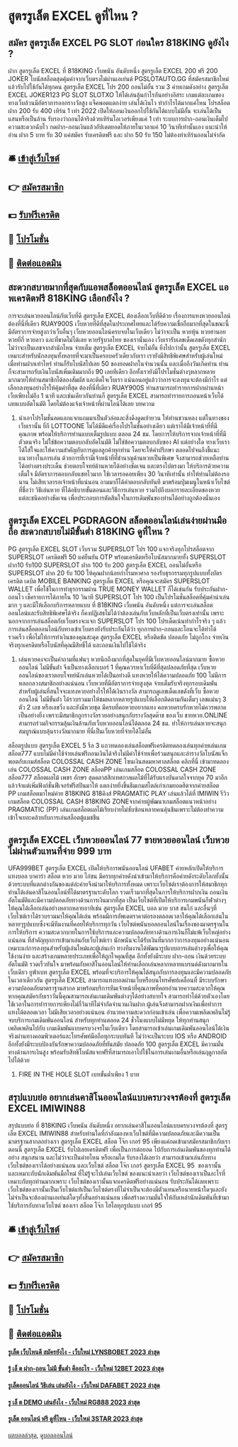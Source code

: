 # สูตรรูเล็ต EXCEL ดูที่ไหน ?
## สมัคร สูตรรูเล็ต EXCEL PG SLOT ก่อนใคร 818KING ดูยังไง ?
ฝาก สูตรรูเล็ต EXCEL ที่ 818KING เว็บพนัน อันดับหนึ่ง สูตรรูเล็ต EXCEL 200 ฟรี 200 JOKER โบนัสสล็อตสุดคุ้มค่าจากเว็บตรงไม่ผ่านเอเย่นต์ PGSLOTAUTO.GG ที่สมัครสมาชิกใหม่แล้วรับไปใช้กันได้ทุกคน สูตรรูเล็ต EXCEL โปร 200 ถอนไม่อั้น รวม 3 ค่ายเกมดังอย่าง สูตรรูเล็ต EXCEL JOKER123 PG SLOT SLOTXO ให้ได้เล่นลุ้นกำไรกันอย่างอิสระ เกมแต่ละเกมของทางเว็บล้วนมีอัตราการออกรางวัลสูง แจ็คพอตแตกง่าย เล่นได้เงินไว ทำกำไรได้มากแค่ไหน โปรสล็อตฝาก 200 รับ 400 เทิร์น 1 เท่า 2022 เปิดให้ถอนเงินออกไปใช้กันได้แบบไม่มีอั้น จะเล่นได้เป็นแสนหรือเป็นล้าน รับรองว่าถอนได้จริงด้วยเทิร์นโอเวอร์เพียงแค่ 1 เท่า ระบบการฝาก-ถอนเงินเต็มไปความสะดวกฉับไว กดฝาก-ถอนเงินแล้วอัปเดตยอดให้ภายในเวลาแค่ 10 วินาทีเท่านั้นเอง
แนะนำให้อ่าน ฝาก 5 บาท รับ 30 แค่สมัคร รับเครดิตฟรี และ ฝาก 50 รับ 150 ไม่ต้องทําเทิร์นถอนไม่จํากัด

## 🛎 [เข้าสู่เว็บไซต์](https://bit.ly/3SdLNi2)
## 👉 [สมัครสมาชิก](https://bit.ly/3SdLNi2)
## 💵 [รับฟรีเครดิต](https://bit.ly/3dyRKHj)
## 👑 [โปรโมชั่น](https://bit.ly/3dyRKHj)
## 📱 [ติดต่อแอดมิน](https://bit.ly/3dyRKHj)

## สะดวกสบายมากที่สุดกับแอพสล็อตออนไลน์ สูตรรูเล็ต EXCEL แอพเครดิตฟรี 818KING เลือกยังไง ?
การจะเล่นหวยออนไลน์กับเว็บที่ดี สูตรรูเล็ต EXCEL ต้องเลือกเว็บที่ดีด้วย เรื่องการแทงหวยออนไลน์ต้องที่นี่ที่เดียว RUAY900S เว็บหวยที่ดีที่สุดในประเทศไทยและได้รับความเชื่อถือมากที่สุดในขณะนี้ มีอัตราการจ่ายสูงกว่าเว็บอื่นๆ เว็บหวยออนไลน์ครบจบในเว็บเดียว ไม่ว่าจะเป็น หวยหุ้น หวยฮานอย หวยยี่กี่ หวยลาว และที่ขาดไม่ได้เลย หวยรัฐบาลไทย ของเรานั่นเอง เว็บเรารับเลขเด็ดเลขดังทุกสำนัก ไม่ว่าจะเป็นเลขจากสำนักไหน จ่ายเต็ม สูตรรูเล็ต EXCEL จ่ายไม่อั้น ยิ่งไปกว่านั้น สูตรรูเล็ต EXCEL เหมาะสำหรับนักลงทุนทั้งหลายที่จะมาเป็นครอบครัวเดียวกับเรา เรายังมีสิทธิพิเศษสำหรับผู้เล่นใหม่ เมื่อท่านฝากเท่าไหร่ ท่านก็รับโบนัสไปเลย 50 ของยอดฝากในจำนวนนั้น และเมื่อถึงวันเกิดท่าน ท่านก็จะสามารถรับเงินโบนัสเพิ่มเติมมากถึง 90 เลยทีเดียว อีกทั้งเรายังมีโปรโมชั่นต่างๆหลากหลายมากมายให้ท่านสมาชิกได้ลองสัมผัส และติดใจเว็บเรา แน่นอนอยู่แล้วว่าการจะลงทุนจะต้องมีกำไร แต่เลือกลงทุนอย่างไรให้คุ้มค่าที่สุด ต้องที่นี่ที่เดียว RUAY900S ท่านสามารถทำรายการฝากผ่านหน้าเว็บเพียงไม่ถึง 1 นาที และเช่นเดียวกันท่านก็ สูตรรูเล็ต EXCEL สามารถทำรายการถอนหน้าเว็บได้เลยแบบอัตโนมัติ โดยไม่ต้องแจ้งเจ้าหน้าที่ผ่านไลน์ได้เลย
บทความ
1. นำเอาโปรโมชั่นลดแลกแจกแถมมาเป็นตัวล่อและสิ่งดึงดูดเย้ายวน ให้ท่านชวนหลง แต่ในทางของเว็บเรานั้น ยี่กี LOTTOONE ไม่ได้มีดีแค่เรื่องโปรโมชั่นอย่างเดียว แต่เราได้มีเจ้าหน้าที่ที่มีคุณภาพ พร้อมให้บริการท่านแบบเต็มรูปแบบ ตลอด 24 ชม. โดยการให้บริการจากเจ้าหน้าที่ที่มีตัวตนจริง ไม่ใช่ข้อความตอบกลับอัตโนมัติ ไม่ใช่ข้อความตอบกลับของ AI แต่อย่างใด ทางเว็บเราได้ใส่ใจและให้ความสำคัญกับการดูแลลูกค้าทุกท่าน โดยจะให้คำปรึกษา ตลอดไปจนถึงชี้แนะแนวทางในการเล่น ด้วยการที่เรามีเจ้าหน้าที่ที่ชำนาญด้านหวยเป็นพิเศษ จึงสามารถช่วยเหลือท่านได้อย่างตรงประเด็น ช่วยตอบโจทย์ด้านหวยได้อย่างชัดเจน และตรงไปตรงมา ให้บริการด้วยความเต็มใจ มีอัตราการตอบกลับแชทไวมาก ใช้เวลารอคอยเพียง 30 วินาทีเท่านั้น ทำให้ท่านไม่ต้องรอนาน ไม่เสียเวลารอเจ้าหน้าที่แน่นอน ถามมาก็ได้คำตอบกลับทันที มาพร้อมปุ่มเมนูในหน้าเว็บไซต์ที่ชื่อว่า วิธีเล่นหวย ที่ได้อธิบายขั้นตอนและวิธีการเล่นหวย รวมไปถึงบอกรายละเอียดของหวยแต่ละชนิดอย่างชัดเจน เพื่อประกอบการตัดสินใจในการเดิมพันของท่านได้อย่างถูกต้องนั่นเอง

## สูตรรูเล็ต EXCEL PGDRAGON สล็อตออนไลน์เล่นง่ายผ่านมือถือ สะดวกสบายไม่มีขั้นต่ำ 818KING ดูที่ไหน ?
PG สูตรรูเล็ต EXCEL SLOT เว็บรวม SUPERSLOT โปร 100 แจกจริงทุกโปรสล็อตจาก SUPERSLOT เครดิตฟรี 50 แค่ยืนยัน OTP พร้อมเครดิตหรือโบนัสมากมายทั้ง SUPERSLOT ฝาก10 รับ100 SUPERSLOT ฝาก 100 รับ 200 สูตรรูเล็ต EXCEL ถอนไม่อั้นหรือ SUPERSLOT ฝาก 20 รับ 100 ให้คุณฝากน้อยกำไรมหาศาล รองรับธุรกรรมทุกรูปแบบทั้งบัตรเครดิต เดบิต MOBILE BANKING สูตรรูเล็ต EXCEL หรือคุณจะสมัคร SUPERSLOT WALLET เพื่อใช้ในการทำธุรกรรมผ่าน TRUE MONEY WALLET ก็ได้เช่นกัน รับประกันฝาก-ถอนไว เช็ครายการได้ภายใน 10 วินาที
SUPERSLOT โปร 100 เป็นโปรโมชั่นสล็อตที่คุ้มค่าน่าเล่นมาก ๆ และมีให้เลือกบริการหลายแบบ ที่ 818KING เว็บพนัน อันดับหนึ่ง แต่การจะเล่นสล็อตออนไลน์และรับสิทธิพิเศษได้จริง ก็คงปฏิเสธไม่ได้ว่าต้องเล่นกับเว็บหลักที่เป็นเว็บตรงเท่านั้น เพราะ นอกจากการเล่นสล็อตกับเว็บตรงจะแจก SUPERSLOT โปร 100 โปรเด็ดเน้นทำกำไรจริง ๆ แล้ว การเล่นสล็อตออนไลน์กับทางเข้าเว็บตรงยังรับประกันได้ว่า ทุกการฝาก-ถอนและโอนจะได้ทำได้รวดเร็ว เพื่อไม่ให้การทำเงินของคุณสะดุด สูตรรูเล็ต EXCEL หรือติดขัด ปลอดภัย ไม่ถูกโกง จ่ายเงินจริงทุกเครดิตหรือโบนัสที่คุณมีสิทธิ์ได้ และถอนเงินไปใช้ได้จริง
1. เล่นหวยคงจะเป็นคำถามที่แฟนๆ หวยนึกถึงมากที่สุดในยุคที่มีเว็บหวยออนไลน์มากมาย ซื้อหวยออนไลน์ ไม่มีขั้นต่ํา จึงเป็นทางเลือกเบอร์ 1 ที่คุณควรหาเว็บที่ดีที่สุดปลอดภัยที่สุด เว็บหวยออนไลน์ของเราตอบโจทย์นักเล่นหวยได้เป็นอย่างดี แทงหวยให้ได้ความปลอดภัย 100 ไม่มีการหลอกลวงสมาชิกอย่างแน่นอน เว็บหวยที่มีอัตราการจ่ายสูงสุด จ่ายเต็มรับจริงทุกรอบเดิมพัน สำหรับผู้เล่นที่สนใจจะแทงหวยอย่างไรให้ได้เงินรางวัล สามารถดูเลขเด็ดเลขดังที่เว็บ ซื้อหวยออนไลน์ ไม่มีขั้นต่ํา ได้รวบรวมมาให้ชมหลากหลายรูปแบบให้เลือกติดตามกันเต็มๆ เลขแม่นๆ 3 ตัว 2 เลข หรือเลขวิ่ง และยังมีหวยชุด มีครบที่คอหวยอยากแทง คอหวยครบรักหวยไม่ควรพลาดเป็นอย่างยิ่ง เพราะมีสมาชิกถูกรางวัลรวยอย่างสนุกกับรางวัลสุดต๊าช ของเว็บ ขายหวย.ONLINE สามารถร่วมกิจกรรมลุ้นเงินล้านกับเว็บหวยออนไลน์ได้ตลอด 24 ชม. ทำให้การเล่นหวยจะสนุกสมบูรณ์แบบลุ้นรางวัลมากมาย ที่นี่เป็นเว็บหวยที่จ่ายได้ไม่อั้น

สล็อตรูปแบบ สูตรรูเล็ต EXCEL 5 รีล 3 แถวทดลองเล่นสล็อตฟรีเครดิตทดลองเล่นทุกค่ายเล่นเกมสล็อต777 แบบไม่มีค่าใช้จ่ายเล่นฟรีถอนเงินได้จริงไม่มีค่าใช้จ่ายเพื่อร่วมสนุกและล่ารางวัลโบนัสแจ็กพอตกับเกมส์สล็อต COLOSSAL CASH ZONE โซนเงินสดมหาศาลสล็อต คลิกที่นี่
เข้ามาทดลองเล่น COLOSSAL CASH ZONE สล็อตPP เล่นเกมสล็อต COLOSSAL CASH ZONE สล็อต777 สล็อตผลไม้ เพชร อักษร สุดคลาสสิกเทศกาลผลไม้ที่ได้รับแรงบันดาลใจจากยุค 70 มาอีกแล้วจ้าแต่เพิ่มฟังก์ชั่นฟีเจอร์ฟรีสปินมาให้ แตกง่ายยิ่งขึ้นธีมเกมสไตล์เก่าเกมยอดฮิตจากค่ายสล็อต PP เกมสล็อตมาใหม่ค่าย 818KING 818คิงส์ PRAGMATIC PLAY เล่นแล้วได้ที่ IMIWIN
รีวิวเกมสล็อต COLOSSAL CASH 818KING ZONEจากค่ายผู้พัฒนาเกมสล็อตแนวหน้าอย่าง PRAGMATIC (PP) เล่นเกมสล็อตผลไม้เรียบง่ายไม่ซับซ้อนหลายคนคุ้นชินเพราะไม่ต้องทำความเข้าใจเยอะคล้ายกับการเล่นสล็อตตู้แมชชีน

## สูตรรูเล็ต EXCEL เว็บหวยออนไลน์ 77 ขายหวยออนไลน์ เว็บหวยไม่ผ่านตัวแทนที่จ่าย 999 บาท
UFA999BET สูตรรูเล็ต EXCEL เปิดให้บริการพนันออนไลน์ UFABET ค่ายหลักเปิดให้บริการ แทงบอล บาคาร่า สล็อต หวย มวย ไก่ชน มีครบทุกค่ายดังนำเข้ามาให้บริการคือค่ายดังระดับโลกทั้งนั้น ด้วยระบบที่แตกต่างกันของแต่ล่ะค่ายจึงนำมาให้บริการทั้งหมด เพราะเว็บไซต์เราต้องการให้สมาชิกทุกท่านได้เล่นคาสิโนออนไลน์ที่ได้มาตรฐานระดับโลก รวดเร็วมากที่สุดในการให้บริการฝากเงิน ถอนเงินอัตโนมัติและมีความปลอดภัยทางด้านการเงินมากที่สุด เป็นเว็บไซต์ที่เปิดให้บริการเกมพนันกีฬาต่างๆให้คุณได้เลือกเล่นอย่างหลากหลายอาทิเช่น สูตรรูเล็ต EXCEL บอล มวย บาส ชนไก่ และอื่นๆที่เว็บไซต์เราได้รวบรวมมาให้คุณได้เล่น พร้อมมีการอัพเดตราคาต่อรองตลอดเวลาให้คุณได้เลือกเล่นในหลายๆรูปแบบซึ่งจะมีทีมงานที่คอยให้บริการทุกวัน เว็บไซต์พนันบอลออนไลน์ในเรื่องของมาตรฐานในการให้บริการ ความสะดวกบายในการใช้บริการและความปลอดภัยทางด้านการเงินก็ไม่แพ้เว็บใหญ่อย่างแน่นอน ที่สำคัญทุกการเข้ามาเล่นกับเว็บไซต์เรา นักพนันจะได้รับเงินที่มากกว่าการลงทุนอย่างแน่นอน เหมาะแก่การลงทุนสำหรับผู้เล่นใหม่และผู้เล่นเก่า ทางทีมงานได้พัฒนารูปแบบการเล่นต่างๆเพื่อให้คุณใช้งานง่าย และสร้างเกมหลายประเภทเพื่อให้ถูกใจคุณที่สุด อีกทั้งยังมีระบบ ฝาก-ถอน เงินด้วยระบบอัตโนมัติ รวดเร็วทันใจ มาพร้อมกับคาสิโนออนไลน์ให้ท่านเลือกเล่นหลากหลายแบรนด์ดังมากมายในเว็บเดียว ยูฟ่าเบท สูตรรูเล็ต EXCEL พร้อมที่จะบริการให้คุณได้สนุกกับการลงทุนและมีความปลอดภัยในเวลาเดียวกัน สูตรรูเล็ต EXCEL สามารถแทงบอลผ่านเว็บหรือบนโทรศัพท์เคลื่อนที่ มีระบบรักษาความปลอดภัยมาตราฐานสากล มาพร้อมบริการทีมเจ้าหน้าที่คุณภาพที่คอยอำนวยความสะดวกให้คุณ หากคุณสมัครกับเราวันนี้คุณสามารถเล่นเกมเดิมพันต่างๆได้อย่างสบายใจ สามารถทำได้ด้วยตัวเองโดยใช้เวลาในการทำรายการเพียงไม่กี่วินาทีไม่จำกัดจำนวนเงินฝาก ผู้เล่นจึงสามารถฝากเงินเพื่อทำการแทงได้ตลอดเวลา ไม่มีเสียเวลาอย่างแน่นอน อำนวยความสะดวกก่อนเข้าเล่น เพื่อความเพลิดเพลินไม่รู้จบบริการเกมเดิมพันออนไลน์ สำหรับทุกท่านตลอด 24 ชั่วโมงแบบไม่มีหยุด ให้ทุกท่านสนุกเพลิดเพลินไปกับ เกมเดิมพันแบบครบวงจรในเว็บเดียว โดยสามารถเข้าเล่นเกมเดิมพันออนไลน์ได้เงินจริงผ่านทางคอมพิวเตอร์และโทรศัพท์มือถือทุกระบบทันที ไม่ว่าจะเป็นระบบ IOS หรือ ANDROID อีกทั้งยังมีระบบป้องกันรักษาความปลอดภัยที่ทันสมัย ปลอดภัย 100 สูตรรูเล็ต EXCEL มีความมั่นทางด้านการเงินสูง พร้อมรับสิทธิโบนัสแจกฟรีที่สามารถเอาไปใช้ในการเล่นเกมอื่นหรือเล่นฤดูกาลถัดไปได้ด้วย
1. FIRE IN THE HOLE SLOT เบทขั้นต่ำเพียง 1 บาท

## สรุปแบบย่อ อยากเล่นคาสิโนออนไลน์แบบครบวงจรต้องที่ สูตรรูเล็ต EXCEL IMIWIN88
สรุปแบบย่อ ที่ 818KING เว็บพนัน อันดับหนึ่ง อยากเล่นคาสิโนออนไลน์แบบครบวงจรต้องที่ สูตรรูเล็ต EXCEL IMIWIN88 สำหรับท่านใดที่กำลังมองหาเว็บไซต์ที่มีความปลอดภัยและมีความเป็นมาตรฐานสากลอย่างเรา สูตรรูเล็ต EXCEL สล็อต โจ๊ก เกอร์ 95 เพียงแค่กดเข้ามาสมัครสมาชิกกับเราตอนนี้ สูตรรูเล็ต EXCEL รับไปเลยเครดิตฟรี เพื่อเป็นการต่อยอด ไปกับการเล่นเดิมพันของทุกท่านได้อย่าง สนุกสนาน และไม่ว่าจะเป็นค่ายไหน หรือเกมใด รับรองได้เลยว่า สามารถเข้ามาเล่นกับทางเว็บไซต์ของเราได้อย่างแน่นอน และเว็บไซต์ สล็อต โจ๊ก เกอร์ สูตรรูเล็ต EXCEL 95  ของเรานั้น และเหมาะกับนักเดิมพันมือใหม่ ที่ไม่รู้จะไปเล่นเว็บไซต์ ของแนะนำเลยว่า เว็บไซต์ของเราเป็นอะไรที่เหมาะกับทุกท่านมากเพราะ เว็บไซต์ของเรานั้นแจกเครดิตฟรีอย่างแน่นอน รับประกันได้เลยเพราะเว็บไซต์ของเรานั้นเป็นเว็บไซต์แท้เป็นเว็บไซต์ตรงที่ไม่จำเป็นจะต้องมีตัวแทนหรือนายหน้าใดๆและยังไม่จำเป็นจะต้องผ่านเอเย่นต์ใดๆทั้งสิ้นอย่างแน่นอน เพื่อสร้างความมั่นใจให้กับเหล่านักเดิมพันที่เข้ามาใช้บริการกับทางเว็บไซต์ ของเรา สล็อต โจ๊ก ไฮโลทุกรูปแบบ เกอร์ 95

## 🛎 [เข้าสู่เว็บไซต์](https://bit.ly/3SdLNi2)
## 👉 [สมัครสมาชิก](https://bit.ly/3SdLNi2)
## 💵 [รับฟรีเครดิต](https://bit.ly/3dyRKHj)
## 👑 [โปรโมชั่น](https://bit.ly/3dyRKHj)
## 📱 [ติดต่อแอดมิน](https://bit.ly/3dyRKHj)

#### [รูเล็ต เว็บไหนดี สมัครยังไง - เว็บใหม่ LYNSBOBET 2023 ล่าสุด](https://atom.io/themes/รูเล็ต%20เว็บไหนดี%20สมัครยังไง%20-%20เว็บใหม่%20lynsbobet%202023%20ล่าสุด)
#### [รู้ เล็ ต ฝาก-ถอน ไม่มี ขั้นต่ำ คืออะไร - เว็บใหม่ 12BET 2023 ล่าสุด](https://atom.io/themes/รู้%20เล็%20ต%20ฝาก-ถอน%20ไม่มี%20ขั้นต่ำ%20คืออะไร%20-%20เว็บใหม่%2012bet%202023%20ล่าสุด)
#### [รูเล็ตออนไลน์ วิธีเล่น เล่นยังไง - เว็บใหม่ DAFABET 2023 ล่าสุด](https://atom.io/themes/รูเล็ตออนไลน์%20วิธีเล่น%20เล่นยังไง%20-%20เว็บใหม่%20dafabet%202023%20ล่าสุด)
#### [รู เล็ ต DEMO เล่นยังไง - เว็บใหม่ RG888 2023 ล่าสุด](https://atom.io/themes/รู%20เล็%20ต%20demo%20เล่นยังไง%20-%20เว็บใหม่%20rg888%202023%20ล่าสุด)
#### [รูเล็ต ออนไลน์ ฟรี ดูที่ไหน - เว็บใหม่ 3STAR 2023 ล่าสุด](https://atom.io/themes/รูเล็ต%20ออนไลน์%20ฟรี%20ดูที่ไหน%20-%20เว็บใหม่%203star%202023%20ล่าสุด)

[ผลบอลล่าสุด](https://siamsport.tv "ผลบอลล่าสุด"), [ดูบอลออนไลน์](https://siamsport.tv/ดูบอลสด "ดูบอลออนไลน์")
